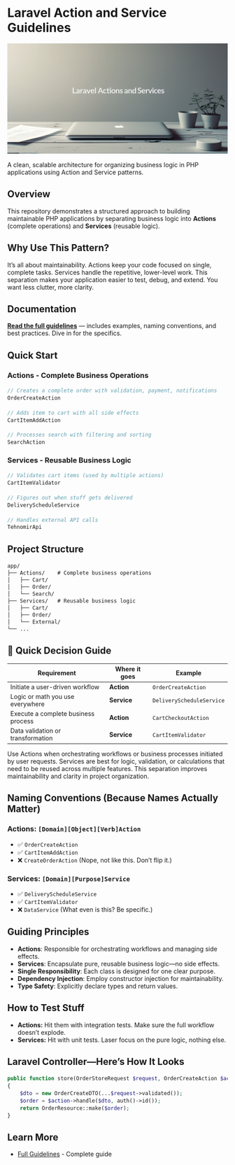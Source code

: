 # Laravel Action and Service Guidelines

![Laravel Action and Service Guidelines](assets/poster.jpg)

A clean, scalable architecture for organizing business logic in PHP applications using Action and Service patterns.

## Overview

This repository demonstrates a structured approach to building maintainable PHP applications by separating business
logic into **Actions** (complete operations) and **Services** (reusable logic).

## Why Use This Pattern?

It’s all about maintainability. Actions keep your code focused on single, complete tasks. Services handle the
repetitive, lower-level work.
This separation makes your application easier to test, debug, and extend. You want less clutter, more clarity.

## Documentation

**[Read the full guidelines](action-and-service-guidelines.md)** — includes examples, naming conventions, and best
practices. Dive in for the specifics.

## Quick Start

### Actions - Complete Business Operations

```php
// Creates a complete order with validation, payment, notifications
OrderCreateAction

// Adds item to cart with all side effects
CartItemAddAction

// Processes search with filtering and sorting
SearchAction
```

### Services - Reusable Business Logic

```php
// Validates cart items (used by multiple actions)
CartItemValidator

// Figures out when stuff gets delivered
DeliveryScheduleService

// Handles external API calls
TehnomirApi
```

## Project Structure

```
app/
├── Actions/    # Complete business operations
│   ├── Cart/
│   ├── Order/
│   └── Search/
├── Services/   # Reusable business logic
│   ├── Cart/
│   ├── Order/
│   └── External/
└── ...
```

## 🤔 Quick Decision Guide

| Requirement                         | Where it goes | Example                   |
|-------------------------------------|---------------|---------------------------|
| Initiate a user-driven workflow     | **Action**    | `OrderCreateAction`       |
| Logic or math you use everywhere    | **Service**   | `DeliveryScheduleService` |
| Execute a complete business process | **Action**    | `CartCheckoutAction`      |
| Data validation or transformation   | **Service**   | `CartItemValidator`       |

Use Actions when orchestrating workflows or business processes initiated by user requests. Services are best for logic,
validation, or calculations that need to be reused across multiple features. This separation improves maintainability
and clarity in project organization.

## Naming Conventions (Because Names Actually Matter)

### Actions: `[Domain][Object][Verb]Action`

- ✅ `OrderCreateAction`
- ✅ `CartItemAddAction`
- ❌ `CreateOrderAction` (Nope, not like this. Don’t flip it.)

### Services: `[Domain][Purpose]Service`

- ✅ `DeliveryScheduleService`
- ✅ `CartItemValidator`
- ❌ `DataService` (What even is this? Be specific.)

## Guiding Principles

- **Actions**: Responsible for orchestrating workflows and managing side effects.
- **Services**: Encapsulate pure, reusable business logic—no side effects.
- **Single Responsibility**: Each class is designed for one clear purpose.
- **Dependency Injection**: Employ constructor injection for maintainability.
- **Type Safety**: Explicitly declare types and return values.

## How to Test Stuff

- **Actions:** Hit them with integration tests. Make sure the full workflow doesn’t explode.
- **Services:** Hit with unit tests. Laser focus on the pure logic, nothing else.

## Laravel Controller—Here’s How It Looks

```php
public function store(OrderStoreRequest $request, OrderCreateAction $action): OrderResource
{
    $dto = new OrderCreateDTO(...$request->validated());
    $order = $action->handle($dto, auth()->id());
    return OrderResource::make($order);
}
```

## Learn More

- [Full Guidelines](action-and-service-guidelines.md) - Complete guide

